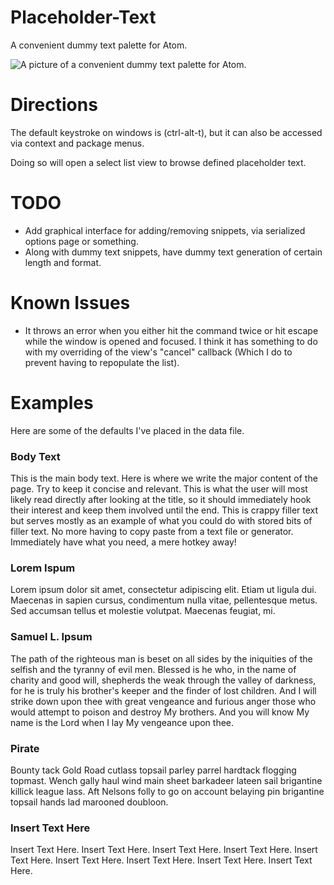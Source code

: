 # Placeholder-Text
A convenient dummy text palette for Atom.

![A picture of a convenient dummy text palette for Atom.](https://db.tt/1QG7IXuu)


# Directions

The default keystroke on windows is (ctrl-alt-t), but it can also be accessed via context and package menus.

Doing so will open a select list view to browse defined placeholder text.

# TODO
* Add graphical interface for adding/removing snippets, via serialized options page or something.
* Along with dummy text snippets, have dummy text generation of certain length and format.

# Known Issues
* It throws an error when you either hit the command twice or hit escape while the window is opened and focused. I think it has something to do with my overriding of the view's "cancel" callback (Which I do to prevent having to repopulate the list).

# Examples
Here are some of the defaults I've placed in the data file.

### Body Text
This is the main body text. Here is where we write the major content of the page. Try to keep it concise and relevant. This is what the user will most likely read directly after looking at the title, so it should immediately hook their interest and keep them involved until the end. This is crappy filler text but serves mostly as an example of what you could do with stored bits of filler text. No more having to copy paste from a text file or generator. Immediately have what you need, a mere hotkey away!

### Lorem Ispum
Lorem ipsum dolor sit amet, consectetur adipiscing elit. Etiam ut ligula dui. Maecenas in sapien cursus, condimentum nulla vitae, pellentesque metus. Sed accumsan tellus et molestie volutpat. Maecenas feugiat, mi.

### Samuel L. Ipsum
The path of the righteous man is beset on all sides by the iniquities of the selfish and the tyranny of evil men. Blessed is he who, in the name of charity and good will, shepherds the weak through the valley of darkness, for he is truly his brother's keeper and the finder of lost children. And I will strike down upon thee with great vengeance and furious anger those who would attempt to poison and destroy My brothers. And you will know My name is the Lord when I lay My vengeance upon thee.

### Pirate
Bounty tack Gold Road cutlass topsail parley parrel hardtack flogging topmast. Wench gally haul wind main sheet barkadeer lateen sail brigantine killick league lass. Aft Nelsons folly to go on account belaying pin brigantine topsail hands lad marooned doubloon.

### Insert Text Here
Insert Text Here. Insert Text Here. Insert Text Here. Insert Text Here. Insert Text Here. Insert Text Here. Insert Text Here. Insert Text Here. Insert Text Here.
